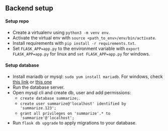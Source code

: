## Backend setup

#### Setup repo
- Create a virtualenv using `python3 -m venv env`.
- Activate the virtual env with `source <path_to_env>/env/bin/activate`.
- Install requirements with `pip install -r requirements.txt`.
- Set `FLASK_APP=app.py` to the environment variable with `export FLASK_APP=app.py` for linux and `set FLASK_APP=app.py` for windows.

#### Setup database
- Install mariadb or mysql: `sudo yum install mariadb`. For windows, check [this link](https://www.mariadbtutorial.com/getting-started/install-mariadb/) or [this one](https://dev.mysql.com/doc/mysql-windows-excerpt/8.0/en/windows-installation.html)
- Run the database server.
- Open mysql cli and create db, user and add permissions:
  - `create database summarize;`.
  - `create user summarize@'localhost' identified by 'summarize.123';`
  - `grant all privileges on 'summarize'.* to 'summarize'@'localhost';`
- Run `flask db upgrade` to apply migrations to your database.